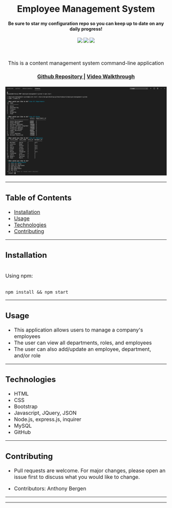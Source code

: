 <h1 align="center">
Employee Management System
</h1>
<h4 align="center" style="margin-bottom:10px">Be sure to star my configuration repo so you can keep up to date on any daily progress!</h4>
<div align="center">
  <h4>
    </a>
    <a href="https://github.com/adbergen/employee-management-system/stargazers"><img src="https://img.shields.io/github/stars/adbergen/employee-management-system.svg?style=plasticr"/></a>
    <a href="https://github.com/adbergen/employee-management-system/commits/master"><img src="https://img.shields.io/github/last-commit/adbergen/employee-management-system.svg?style=plasticr"/></a>
        <a href="https://github.com/adbergen/employee-management-system/commits/master"><img src="https://img.shields.io/github/commit-activity/y/adbergen/employee-management-system.svg?style=plasticr"/></a>
</h4>
<br>
</div>
<p align="center"><font size="3">
This is a content management system command-line application</p>
<div align="center"><a name="menu"></a>
  <h4>
    <a href="https://github.com/adbergen/employee-management-system">
      Github Repository
    </a>
<span> | </span>
<a href="https://drive.google.com/file/d/1F3_3-eOJbXPReM2wD1IaTNvP8CweF3Uc/view">
      Video Walkthrough
    </a>
  </h4>
</div>

![Screenshot of application demo](assets/demo.png)

<hr>

## Table of Contents

- [Installation](#installation)
- [Usage](#usage)
- [Technologies](#technologies)
- [Contributing](#contributing)

<hr>

## Installation

<br>
Using npm:

<br>
<br>

    npm install && npm start

<hr>

## Usage

- This application allows users to manage a company's employees
- The user can view all departments, roles, and employees
- The user can also add/update an employee, department, and/or role

<hr>

## Technologies

<ul>
<li>HTML</li>
<li>CSS</li>
<li>Bootstrap</li>
<li>Javascript, JQuery, JSON</li>
<li>Node.js, express.js, inquirer</li>
<li>MySQL</li>
<li>GitHub</li>
</ul>

<hr>

## Contributing

- Pull requests are welcome. For major changes, please open an issue first to discuss what you would like to change.

- Contributors: Anthony Bergen

<hr><hr>
